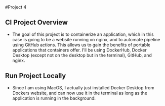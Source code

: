 #Project 4
## CI Project Overview
- The goal of this project is to containerize an application, which in this case is going to be a website running on nginx, and to automate pipeline using GitHub actions. This allows us to gain the benefits of portable applications that containers offer. I'll be using DockerHub, Docker Desktop (except not on the desktop but in the terminal), GitHub, and nginx. 

## Run Project Locally
- Since I am using MacOS, I actually just installed Docker Desktop from Dockers website, and can now use it in the terminal as long as the application is running in the background.
